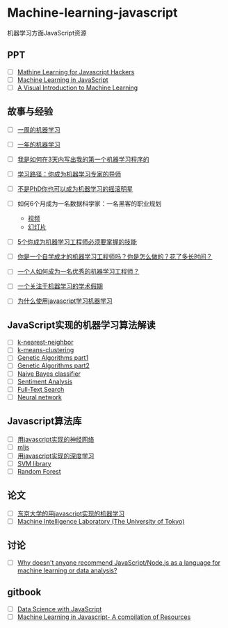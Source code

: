 # Machine-learning-javascript
机器学习方面JavaScript资源


## PPT
- [ ] [Mathine Learning for Javascript Hackers](http://harthur.github.io/txjs-slides/)
- [ ] [Machine Learning in JavaScript](http://www.slideshare.net/jergason/machine-learning-in-javascript)
- [ ] [A Visual Introduction to Machine Learning](http://www.r2d3.us/visual-intro-to-machine-learning-part-1/)

## 故事与经验
- [ ] [一周的机器学习](https://medium.com/learning-new-stuff/machine-learning-in-a-week-a0da25d59850#.tk6ft2kcg)
- [ ] [一年的机器学习](https://medium.com/learning-new-stuff/machine-learning-in-a-year-cdb0b0ebd29c#.hhcb9fxk1)
- [ ] [我是如何在3天内写出我的第一个机器学习程序的](http://blog.adnansiddiqi.me/how-i-wrote-my-first-machine-learning-program-in-3-days/)
- [ ] [学习路径：你成为机器学习专家的导师](https://www.analyticsvidhya.com/learning-path-learn-machine-learning/)
- [ ] [不是PhD你也可以成为机器学习的摇滚明星](https://backchannel.com/you-too-can-become-a-machine-learning-rock-star-no-phd-necessary-107a1624d96b#.g9p16ldp7)
- [ ] 如何6个月成为一名数据科学家：一名黑客的职业规划
    - [视频](https://www.youtube.com/watch?v=rIofV14c0tc)
    - [幻灯片](http://www.slideshare.net/TetianaIvanova2/how-to-become-a-data-scientist-in-6-months)
- [ ] [5个你成为机器学习工程师必须要掌握的技能](http://blog.udacity.com/2016/04/5-skills-you-need-to-become-a-machine-learning-engineer.html)
- [ ] [你是一个自学成才的机器学习工程师吗？你是怎么做的？花了多长时间？](https://www.quora.com/Are-you-a-self-taught-machine-learning-engineer-If-yes-how-did-you-do-it-how-long-did-it-take-you)
- [ ] [一个人如何成为一名优秀的机器学习工程师？](https://www.quora.com/How-can-one-become-a-good-machine-learning-engineer)
- [ ] [一个关注于机器学习的学术假期](http://karlrosaen.com/ml/)
- [ ] [为什么使用javascript学习机器学习](https://www.burakkanber.com/blog/machine-learning-in-other-languages-introduction/)


## JavaScript实现的机器学习算法解读

- [ ] [k-nearest-neighbor ](http://burakkanber.com/blog/machine-learning-in-js-k-nearest-neighbor-part-1/)
- [ ] [k-means-clustering](http://burakkanber.com/blog/machine-learning-k-means-clustering-in-javascript-part-1/)
- [ ] [Genetic Algorithms part1](http://burakkanber.com/blog/machine-learning-genetic-algorithms-part-1-javascript/)
- [ ] [Genetic Algorithms part2](http://burakkanber.com/blog/machine-learning-genetic-algorithms-in-javascript-part-2/)
- [ ] [Naive Bayes classifier](http://burakkanber.com/blog/machine-learning-naive-bayes-1/)
- [ ] [Sentiment Analysis](http://burakkanber.com/blog/machine-learning-sentiment-analysis/)
- [ ] [Full-Text Search](http://burakkanber.com/blog/machine-learning-full-text-search-in-javascript-relevance-scoring/)
- [ ] [Neural network]()

## Javascript算法库

- [ ] [用javascript实现的神经网络](https://github.com/harthur/brain)
- [ ] [mljs](https://github.com/mljs)
- [ ] [用javascript实现的深度学习](https://github.com/karpathy/convnetjs)
- [ ] [SVM library](https://github.com/karpathy/svmjs)
- [ ] [Random Forest](https://github.com/karpathy/forestjs)

## 论文

- [ ] [东京大学的用javascript实现的机器学习](http://mil-tokyo.github.io/miljs.html)
- [ ] [Machine Intelligence Laboratory (The University of Tokyo) ](https://github.com/mil-tokyo)

## 讨论

- [ ] [Why doesn't anyone recommend JavaScript/Node.js as a language for machine learning or data analysis?](https://www.quora.com/Why-doesnt-anyone-recommend-JavaScript-Node-js-as-a-language-for-machine-learning-or-data-analysis)

## gitbook

- [ ] [Data Science with JavaScript](https://dtabio.gitbooks.io/data-science-with-javascript/content/links_and_resources.html)
- [ ] [Machine Learning in Javascript- A compilation of Resources](http://www.datasciencecentral.com/profiles/blogs/machine-learning-in-javascript-a-compilation-of-resources)